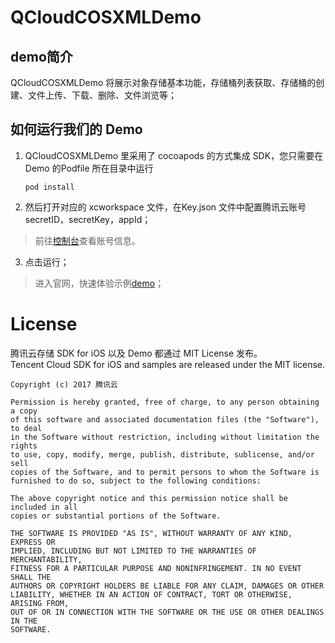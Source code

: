 # QCloudCOSXMLDemo

## demo简介
QCloudCOSXMLDemo 将展示对象存储基本功能，存储桶列表获取、存储桶的创建、文件上传、下载、删除、文件浏览等；

## 如何运行我们的 Demo
1. QCloudCOSXMLDemo 里采用了 cocoapods 的方式集成 SDK，您只需要在 Demo 的Podfile 所在目录中运行
    ```
    pod install
    ```

2. 然后打开对应的 xcworkspace 文件，在Key.json 文件中配置腾讯云账号 secretID，secretKey，appId；
>前往[控制台](https://console.cloud.tencent.com/cam/capi)查看账号信息。


3. 点击运行；
> 进入官网，快速体验示例[demo](https://cloud.tencent.com/document/product/436/18193)；

# License
腾讯云存储 SDK for iOS 以及 Demo 都通过 MIT License 发布。    
Tencent Cloud SDK for iOS and samples are released under the MIT license.
~~~
Copyright (c) 2017 腾讯云

Permission is hereby granted, free of charge, to any person obtaining a copy
of this software and associated documentation files (the "Software"), to deal
in the Software without restriction, including without limitation the rights
to use, copy, modify, merge, publish, distribute, sublicense, and/or sell
copies of the Software, and to permit persons to whom the Software is
furnished to do so, subject to the following conditions:

The above copyright notice and this permission notice shall be included in all
copies or substantial portions of the Software.

THE SOFTWARE IS PROVIDED "AS IS", WITHOUT WARRANTY OF ANY KIND, EXPRESS OR
IMPLIED, INCLUDING BUT NOT LIMITED TO THE WARRANTIES OF MERCHANTABILITY,
FITNESS FOR A PARTICULAR PURPOSE AND NONINFRINGEMENT. IN NO EVENT SHALL THE
AUTHORS OR COPYRIGHT HOLDERS BE LIABLE FOR ANY CLAIM, DAMAGES OR OTHER
LIABILITY, WHETHER IN AN ACTION OF CONTRACT, TORT OR OTHERWISE, ARISING FROM,
OUT OF OR IN CONNECTION WITH THE SOFTWARE OR THE USE OR OTHER DEALINGS IN THE
SOFTWARE.
~~~
